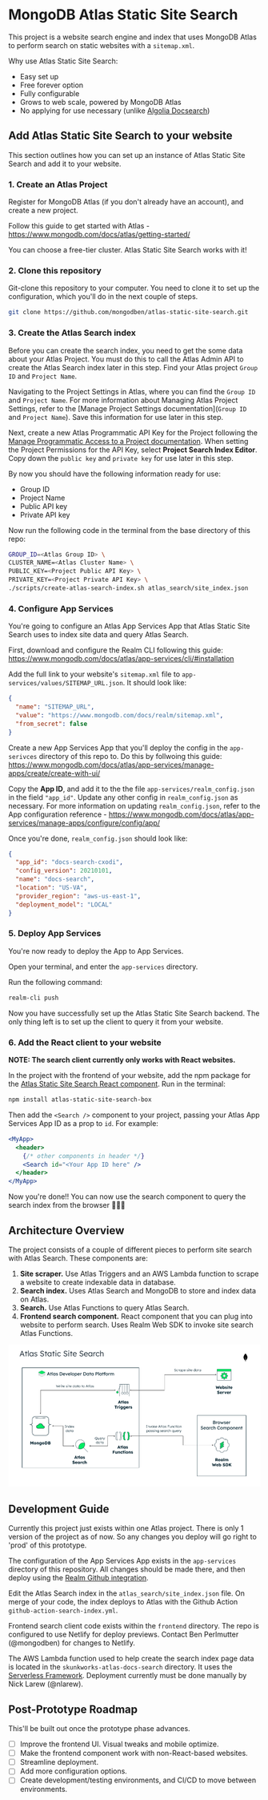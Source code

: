# MongoDB Atlas Static Site Search

This project is a website search engine and index that uses MongoDB Atlas
to perform search on static websites with a `sitemap.xml`.

Why use Atlas Static Site Search:

- Easy set up
- Free forever option
- Fully configurable
- Grows to web scale, powered by MongoDB Atlas
- No applying for use necessary (unlike [Algolia Docsearch](https://docsearch.algolia.com/))

## Add Atlas Static Site Search to your website

This section outlines how you can set up an instance of Atlas Static Site Search
and add it to your website.

### 1. Create an Atlas Project

Register for MongoDB Atlas (if you don't already have an account),
and create a new project.

Follow this guide to get started with Atlas - https://www.mongodb.com/docs/atlas/getting-started/

You can choose a free-tier cluster. Atlas Static Site Search works with it!

### 2. Clone this repository

Git-clone this repository to your computer. You need to clone it to set up
the configuration, which you'll do in the next couple of steps.

```sh
git clone https://github.com/mongodben/atlas-static-site-search.git
```

### 3. Create the Atlas Search index

Before you can create the search index,
you need to get the some data about your Atlas Project.
You must do this to call the Atlas Admin API to create the Atlas Search index
later in this step. Find your Atlas project `Group ID` and `Project Name`.

Navigating to the Project Settings in Atlas, where you can find the `Group ID`
and `Project Name`. For more information about Managing Atlas Project Settings,
refer to the [Manage Project Settings documentation](`Group ID` and `Project Name`).
Save this information for use later in this step.

Next, create a new Atlas Programmatic API Key for the Project following the
[Manage Programmatic Access to a Project documentation](https://www.mongodb.com/docs/atlas/configure-api-access/#manage-programmatic-access-to-a-project).
When setting the Project Permissions for the API Key,
select **Project Search Index Editor**. Copy down the `public key` and `private key`
for use later in this step.

By now you should have the following information ready for use:

- Group ID
- Project Name
- Public API key
- Private API key

Now run the following code in the terminal from the base directory of this repo:

```sh
GROUP_ID=<Atlas Group ID> \
CLUSTER_NAME=<Atlas Cluster Name> \
PUBLIC_KEY=<Project Public API Key> \
PRIVATE_KEY=<Project Private API Key> \
./scripts/create-atlas-search-index.sh atlas_search/site_index.json
```

### 4. Configure App Services

You're going to configure an Atlas App Services App that
Atlas Static Site Search uses to index site data and query Atlas Search.

First, download and configure the Realm CLI following this guide: https://www.mongodb.com/docs/atlas/app-services/cli/#installation

Add the full link to your website's `sitemap.xml` file to `app-services/values/SITEMAP_URL.json`. It should look like:

```json
{
  "name": "SITEMAP_URL",
  "value": "https://www.mongodb.com/docs/realm/sitemap.xml",
  "from_secret": false
}
```

Create a new App Services App that you'll deploy the config in the `app-serivces`
directory of this repo to. Do this by follwoing this guide: https://www.mongodb.com/docs/atlas/app-services/manage-apps/create/create-with-ui/

Copy the **App ID**, and add it to the the file `app-services/realm_config.json`
in the field `"app_id"`. Update any other config in `realm_config.json` as necessary.
For more information on updating `realm_config.json`, refer to the App configuration
reference - https://www.mongodb.com/docs/atlas/app-services/manage-apps/configure/config/app/

Once you're done, `realm_config.json` should look like:

```json
{
  "app_id": "docs-search-cxodi",
  "config_version": 20210101,
  "name": "docs-search",
  "location": "US-VA",
  "provider_region": "aws-us-east-1",
  "deployment_model": "LOCAL"
}
```

### 5. Deploy App Services

You're now ready to deploy the App to App Services.

Open your terminal, and enter the `app-services` directory.

Run the following command:

```sh
realm-cli push
```

Now you have successfully set up the Atlas Static Site Search backend.
The only thing left is to set up the client to query it from your website.

### 6. Add the React client to your website

**NOTE: The search client currently only works with React websites.**

In the project with the frontend of your website, add the npm package for the
[Atlas Static Site Search React component](https://github.com/joonyoungleeduke/atlas-static-site-search-box). Run in the terminal:

```sh
npm install atlas-static-site-search-box
```

Then add the `<Search />` component to your project,
passing your Atlas App Services App ID as a prop to `id`. For example:

```jsx
<MyApp>
  <header>
    {/* other components in header */}
    <Search id="<Your App ID here" />
  </header>
</MyApp>
```

Now you're done!! You can now use the search component to query the search index
from the browser 🚀🚀🚀

## Architecture Overview

The project consists of a couple of different pieces to perform site search with
Atlas Search. These components are:

1. **Site scraper.** Use Atlas Triggers and an AWS Lambda function
   to scrape a website to create indexable data in database.
1. **Search index.** Uses Atlas Search and MongoDB to store and index data
   on Atlas.
1. **Search.** Use Atlas Functions to query Atlas Search.
1. **Frontend search component.** React component that you can plug into website
   to perform search. Uses Realm Web SDK to invoke site search Atlas Functions.

![Atlas Static Site Search Architectural Overview](./assets/architecture.png)

## Development Guide

Currently this project just exists within one Atlas project. There is only 1 version
of the project as of now. So any changes you deploy will go right to 'prod' of this
prototype.

The configuration of the App Services App exists in the `app-services` directory
of this repository. All changes should be made there, and then deploy using the
[Realm Github integration](https://www.mongodb.com/docs/atlas/app-services/manage-apps/deploy/automated/deploy-automatically-with-github/).

Edit the Atlas Search index in the `atlas_search/site_index.json` file.
On merge of your code, the index deploys to Atlas with the Github Action
`github-action-search-index.yml`.

Frontend search client code exists within the `frontend` directory.
The repo is configured to use Netlify for deploy previews.
Contact Ben Perlmutter (@mongodben) for changes to Netlify.

The AWS Lambda function used to help create the search index page data
is located in the `skunkworks-atlas-docs-search` directory. It uses the
[Serverless Framework](https://www.serverless.com/framework/docs/providers/aws/guide/intro). Deployment currently must be done manually by Nick Larew (@nlarew).

## Post-Prototype Roadmap

This'll be built out once the prototype phase advances.

- [ ] Improve the frontend UI. Visual tweaks and mobile optimize.
- [ ] Make the frontend component work with non-React-based websites.
- [ ] Streamline deployment.
- [ ] Add more configuration options.
- [ ] Create development/testing environments, and CI/CD to move between environments.
